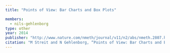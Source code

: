 ```yaml
---
title: "Points of View: Bar Charts and Box Plots"

members:
  - nils-gehlenborg
type: other
year: 2014
publisher: "http://www.nature.com/nmeth/journal/v11/n2/abs/nmeth.2807.html"
citation: "M Streit and N Gehlenborg, “Points of View: Bar Charts and Box Plots“, *Nature Methods* **11**(2):117 (2014)."
---
```

